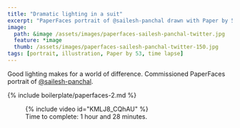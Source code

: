 ```yaml
---
title: "Dramatic lighting in a suit"
excerpt: "PaperFaces portrait of @sailesh-panchal drawn with Paper by 53 on an iPad."
image: 
  path: &image /assets/images/paperfaces-sailesh-panchal-twitter.jpg 
  feature: *image
  thumb: /assets/images/paperfaces-sailesh-panchal-twitter-150.jpg
tags: [portrait, illustration, Paper by 53, time lapse]
---
```


Good lighting makes for a world of difference. Commissioned PaperFaces portrait of <a href="http://twitter.com/sailesh-panchal">@sailesh-panchal</a>.

{% include boilerplate/paperfaces-2.md %}

<figure>
	{% include video id="KMLJ8_CQhAU" %}
	<figcaption>Time to complete: 1 hour and 28 minutes.</figcaption>
</figure>
